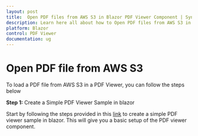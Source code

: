 ```yaml
---
layout: post
title:  Open PDF files from AWS S3 in Blazor PDF Viewer Component | Syncfusion
description: Learn here all about how to Open PDF files from AWS S3 in Syncfusion Blazor PDF Viewer component and much more details.
platform: Blazor
control: PDF Viewer
documentation: ug
---
```


# Open PDF file from AWS S3

To load a PDF file from AWS S3 in a PDF Viewer, you can follow the steps below

**Step 1:** Create a Simple PDF Viewer Sample in blazor

Start by following the steps provided in this [link](https://blazor.syncfusion.com/documentation/pdfviewer/getting-started/server-side-application) to create a simple PDF viewer sample in blazor. This will give you a basic setup of the PDF viewer component.
